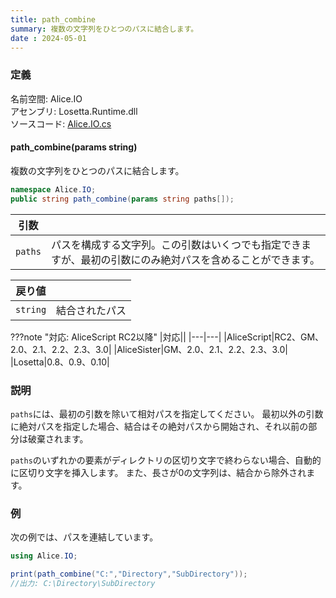```yaml
---
title: path_combine
summary: 複数の文字列をひとつのパスに結合します。
date : 2024-05-01
---
```


### 定義
名前空間: Alice.IO<br/>
アセンブリ: Losetta.Runtime.dll<br/>
ソースコード: [Alice.IO.cs](https://github.com/WSOFT-Project/Losetta/blob/master/Losetta.Runtime/Alice.IO.cs)

#### path_combine(params string)

複数の文字列をひとつのパスに結合します。

```cs title="AliceScript"
namespace Alice.IO;
public string path_combine(params string paths[]);
```

|引数| |
|-|-|
|`paths`|パスを構成する文字列。この引数はいくつでも指定できますが、最初の引数にのみ絶対パスを含めることができます。|

|戻り値| |
|-|-|
|`string`|結合されたパス|

???note "対応: AliceScript RC2以降"
    |対応||
    |---|---|
    |AliceScript|RC2、GM、2.0、2.1、2.2、2.3、3.0|
    |AliceSister|GM、2.0、2.1、2.2、2.3、3.0|
    |Losetta|0.8、0.9、0.10|

### 説明
`paths`には、最初の引数を除いて相対パスを指定してください。
最初以外の引数に絶対パスを指定した場合、結合はその絶対パスから開始され、それ以前の部分は破棄されます。

`paths`のいずれかの要素がディレクトリの区切り文字で終わらない場合、自動的に区切り文字を挿入します。
また、長さが0の文字列は、結合から除外されます。

### 例
次の例では、パスを連結しています。

```cs title="AliceScript"
using Alice.IO;

print(path_combine("C:","Directory","SubDirectory"));
//出力: C:\Directory\SubDirectory
```